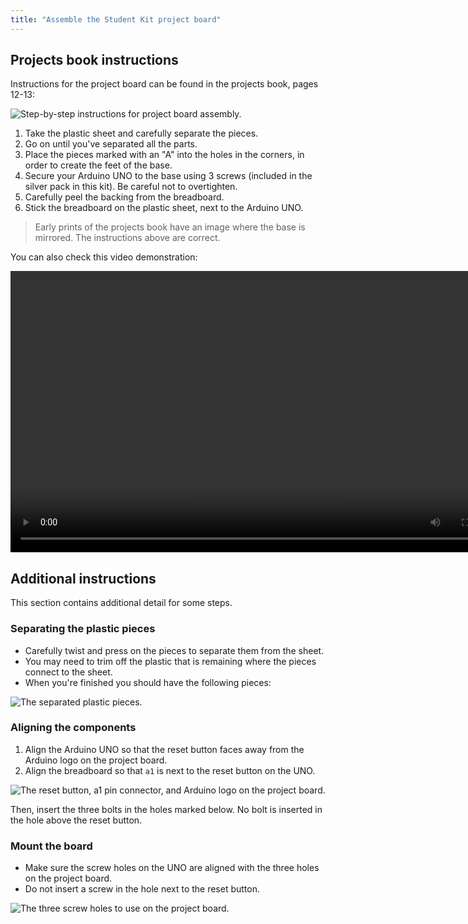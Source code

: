 ```yaml
---
title: "Assemble the Student Kit project board"
---
```


## Projects book instructions

Instructions for the project board can be found in the projects book, pages 12-13:

![Step-by-step instructions for project board assembly.](img/project-board-instructions.png)

1. Take the plastic sheet and carefully separate the pieces.
2. Go on until you've separated all the parts.
3. Place the pieces marked with an "A" into the holes in the corners, in order to create the feet of the base.
4. Secure your Arduino UNO to the base using 3 screws (included in the silver pack in this kit). Be careful not to overtighten.
5. Carefully peel the backing from the breadboard.
6. Stick the breadboard on the plastic sheet, next to the Arduino UNO.

> Early prints of the projects book have an image where the base is mirrored. The instructions above are correct.

You can also check this video demonstration:

<video width="800" height="450" controls>
  <source src="https://www.datocms-assets.com/42182/1615389080-student-kit-mounting-the-project-board-4.mp4" type="video/mp4">
  Your browser does not support the video tag.
</video>

## Additional instructions

This section contains additional detail for some steps.

### Separating the plastic pieces

* Carefully twist and press on the pieces to separate them from the sheet.
* You may need to trim off the plastic that is remaining where the pieces connect to the sheet.
* When you're finished you should have the following pieces:

![The separated plastic pieces.](img/project-board-pieces.png)

### Aligning the components

1. Align the Arduino UNO so that the reset button faces away from the Arduino logo on the project board.
2. Align the breadboard so that `a1` is next to the reset button on the UNO.

![The reset button, a1 pin connector, and Arduino logo on the project board.](img/project-board-graphic-align.png)

Then, insert the three bolts in the holes marked below. No bolt is inserted in the hole above the reset button.

### Mount the board

* Make sure the screw holes on the UNO are aligned with the three holes on the project board.
* Do not insert a screw in the hole next to the reset button.

![The three screw holes to use on the project board.](img/project-board-graphic-screws.png)
